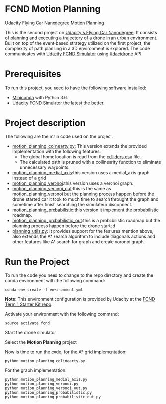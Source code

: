 
# FCND Motion Planning
Udacity Flying Car Nanodegree Motion Planning

This is the second project on [Udacity's Flying Car Nanodegree](https://www.udacity.com/course/flying-car-nanodegree--nd787). It consists of planning and executing a trajectory of a drone in an urban environment. Built on top of the event-based strategy utilized on the first project, the complexity of path planning in a 3D environment is explored. The code communicates with [Udacity FCND Simulator](https://github.com/udacity/FCND-Simulator-Releases/releases) using [Udacidrone](https://udacity.github.io/udacidrone/) API.

# Prerequisites
To run this project, you need to have the following software installed:

- [Miniconda](https://conda.io/miniconda.html) with Python 3.6. 
- [Udacity FCND Simulator](https://github.com/udacity/FCND-Simulator-Releases/releases) the latest the better.

# Project description

The following are the main code used on the project:

- [motion_planning_colinearty.py](./motion_planning_colinearty.py): This version extends the provided implementation with the following features:
  - The global home location is read from the [colliders.csv](./colliders.csv) file.
  - The calculated path is pruned with a collinearity function to eliminate unnecessary waypoints.
- [motion_planning_medial_axis](./motion_planning_medial_axis.py):this version uses a medial_axis graph instead of a grid
- [motion_planning_veronoi](./motion_planning_veronoi.py):this version uses a veronoi graph.
- [motion_planning_veronoi_out](./motion_planning_veronoi_out.py):this is the same as motion_planning_veronoi but the planning process happen before the drone started car it took to much time to search throught the graph and sometime after finish searching the simulateur disconnect.
- [motion_planning_probabilistic](./motion_planning_probabilistic.py):this version it implement the probabilistic roadmap.
- [motion_planning_probabilistic_out](./motion_planning_probabilistic_out.py):this is a probabilistic roadmap but the planning process happen before the drone started
- [planning_utils.py](./planning_utils.py): It provides support for the features mention above, also extends the A* search algorithm to include diagonals actions and other features like A* search for graph and create voronoi graph.


# Run the Project

To run the code you need to change to the repo directory and create the conda environment with the following command:

```
conda env create -f environment.yml
```

**Note**: This environment configuration is provided by Udacity at the [FCND Term 1 Starter Kit repo](https://github.com/udacity/FCND-Term1-Starter-Kit).

Activate your environment with the following command:

```
source activate fcnd
```

Start the drone simulator

Select the **Motion Planning** project

Now is time to run the code, for the A* grid implementation:
```
python motion_planning_colinearty.py 
```

For the graph implementation:

```
python motion_planning_medial_axis.py 
python motion_planning_veronoi.py
python motion_planning_veronoi_out.py
python motion_planning_probabilistic.py
python motion_planning_probabilistic_out.py

```

